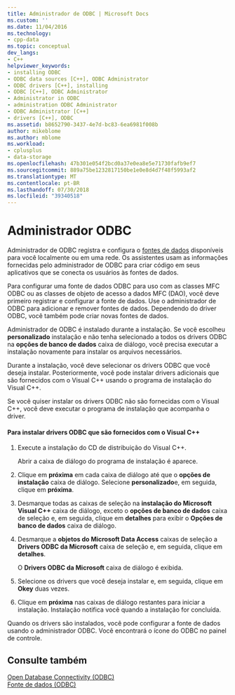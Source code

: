 ```yaml
---
title: Administrador de ODBC | Microsoft Docs
ms.custom: ''
ms.date: 11/04/2016
ms.technology:
- cpp-data
ms.topic: conceptual
dev_langs:
- C++
helpviewer_keywords:
- installing ODBC
- ODBC data sources [C++], ODBC Administrator
- ODBC drivers [C++], installing
- ODBC [C++], ODBC Administrator
- Administrator in ODBC
- administration ODBC Administrator
- ODBC Administrator [C++]
- drivers [C++], ODBC
ms.assetid: b8652790-3437-4e7d-bc83-6ea6981f008b
author: mikeblome
ms.author: mblome
ms.workload:
- cplusplus
- data-storage
ms.openlocfilehash: 47b301e054f2bcd0a37e0ea8e5e71730fafb9ef7
ms.sourcegitcommit: 889a75be1232817150be1e0e8d4d7f48f5993af2
ms.translationtype: MT
ms.contentlocale: pt-BR
ms.lasthandoff: 07/30/2018
ms.locfileid: "39340518"
---
```

# <a name="odbc-administrator"></a>Administrador ODBC
Administrador de ODBC registra e configura o [fontes de dados](../../data/odbc/data-source-odbc.md) disponíveis para você localmente ou em uma rede. Os assistentes usam as informações fornecidas pelo administrador de ODBC para criar código em seus aplicativos que se conecta os usuários às fontes de dados.  
  
 Para configurar uma fonte de dados ODBC para uso com as classes MFC ODBC ou as classes de objeto de acesso a dados MFC (DAO), você deve primeiro registrar e configurar a fonte de dados. Use o administrador de ODBC para adicionar e remover fontes de dados. Dependendo do driver ODBC, você também pode criar novas fontes de dados.  
  
 Administrador de ODBC é instalado durante a instalação. Se você escolheu **personalizado** instalação e não tenha selecionado a todos os drivers ODBC na **opções de banco de dados** caixa de diálogo, você precisa executar a instalação novamente para instalar os arquivos necessários.  
  
 Durante a instalação, você deve selecionar os drivers ODBC que você deseja instalar. Posteriormente, você pode instalar drivers adicionais que são fornecidos com o Visual C++ usando o programa de instalação do Visual C++.  
  
 Se você quiser instalar os drivers ODBC não são fornecidas com o Visual C++, você deve executar o programa de instalação que acompanha o driver.  
  
#### <a name="to-install-odbc-drivers-that-ship-with-visual-c"></a>Para instalar drivers ODBC que são fornecidos com o Visual C++  
  
1.  Execute a instalação do CD de distribuição do Visual C++.  
  
     Abrir a caixa de diálogo do programa de instalação é aparece.  
  
2.  Clique em **próxima** em cada caixa de diálogo até que o **opções de instalação** caixa de diálogo. Selecione **personalizado**e, em seguida, clique em **próxima**.  
  
3.  Desmarque todas as caixas de seleção na **instalação do Microsoft Visual C++** caixa de diálogo, exceto o **opções de banco de dados** caixa de seleção e, em seguida, clique em **detalhes** para exibir o **Opções de banco de dados** caixa de diálogo.  
  
4.  Desmarque a **objetos do Microsoft Data Access** caixas de seleção a **Drivers ODBC da Microsoft** caixa de seleção e, em seguida, clique em **detalhes**.  
  
     O **Drivers ODBC da Microsoft** caixa de diálogo é exibida.  
  
5.  Selecione os drivers que você deseja instalar e, em seguida, clique em **Okey** duas vezes.  
  
6.  Clique em **próxima** nas caixas de diálogo restantes para iniciar a instalação. Instalação notifica você quando a instalação for concluída.  
  
 Quando os drivers são instalados, você pode configurar a fonte de dados usando o administrador ODBC. Você encontrará o ícone do ODBC no painel de controle.  
  
## <a name="see-also"></a>Consulte também  
 [Open Database Connectivity (ODBC)](../../data/odbc/open-database-connectivity-odbc.md)   
 [Fonte de dados (ODBC)](../../data/odbc/data-source-odbc.md)